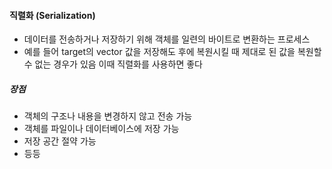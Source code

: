 #### 직렬화 (Serialization)
- 데이터를 전송하거나 저장하기 위해 객체를 일련의 바이트로 변환하는 프로세스
- 예를 들어 target의 vector 값을 저장해도 후에 복원시킬 때 제대로 된 값을 복원할 수 없는 경우가 있음 이때 직렬화를 사용하면 좋다
##### 장점
- 객체의 구조나 내용을 변경하지 않고 전송 가능
- 객체를 파일이나 데이터베이스에 저장 가능
- 저장 공간 절약 가능
- 등등

